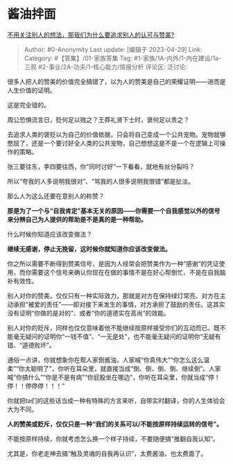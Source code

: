 # 酱油拌面
[不用关注别人的想法，那我们为什么要追求别人的认可与赞美?](https://www.zhihu.com/question/597750567/answer/3006124868)

> Author: #0-Anonymity
> Last update: [编辑于 2023-04-29]
> Link:
> Category: #【答集】/01-家族答集 
>Tag: #1-家族/1A-内外/1-内在建设/1a-三观 #2-事业/2A-功夫/1-核心能力/情报分析
> 评论区:
> 泛讨论:

很多人把人的赞美的价值完全搞错了，以为人的赞美是自己的荣耀证明——进而是人生价值的证明。

这是完全错的。

周公恐惧流言日，贬何足以贱之？王莽礼贤下士时，褒何足以贵之？

去追求人类的褒贬以为自己的价值依据，只会将自己变成一个公共宠物。宠物就够憋屈了，还是一个要讨好全人类的公共宠物，自己想想这是不是一个在逻辑上可操作的策略。

张三要往东，李四要往西，你“同时讨好”一下看看，就地有丝分裂吗？

所以“夸我的人多说明我很对”、“骂我的人很多说明我很错”都是扯淡。

那么人为这么还要在意别人的称赞？

**那是为了一个与“自我肯定”基本无关的原因——你需要一个自我感觉以外的信号来分辨自己为人提供的帮助是不是真的是一种帮助。**

什么时候你知道应该改变做法？

**继续无感谢，停止无挽留，这时候你就知道你应该改变做法。**

你之所以需要不断得到赞美信号，是因为人经常会把赞美作为一种“感谢”的凭证使用，而你需要这个信号来确认你现在在做的事情不是在好心帮倒忙、不是在自我脑补有效性。

别人对你的赞美，仅仅只有一种实际效力，那就是对方在保持绿灯常亮、对方在主动承担“被爱的责任”——即对接下来发生的事情，对方承担了鼓励的责任。这其实没有证明“你做的是对的”、或者“你的道德实在高尚”的效能。

别人对你的贬斥，同样也仅仅意味着他不能继续按原样接受你们的互动而已。既不能毫无疑问的证明你“一钱不值”、“一无是处”，也不能毫无疑问的证明你“无疑有错、“道德败坏”。

通俗一点讲，你就想象你在帮人家倒酱油，人家喊“你真伟大”“你怎么这么温柔”“你太聪明了”，你听在耳朵里，就直接当成“倒、倒、倒、倒、继续倒”。人家喊“你搞什么”“你是不是有病”“你屁股坐在哪边”，你听在耳朵里，你就当成“停！停！！停停停！！！”

你就把ta们的这些话当成一种有特殊的方言来听，自带实时翻译，你的人生体验会大为不同。

**人的赞美或贬斥，仅仅只是一种“我们的关系可以/不能按原样持续运转的信号”。**

不能按原样持续，你就考虑怎么换一个样子持续，不要随便搞“推翻自我认知”。

尤其是，你老走神去搞“触及灵魂的自我再认识”，太费酱油，也太费面了。
